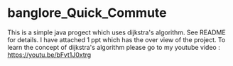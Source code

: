 # banglore_Quick_Commute
This is a simple java progect which uses dijkstra's algorithm. See README for details.
I have attached 1 ppt which has the over view of the project.
To learn the concept of dijkstra's algorithm please go to my youtube video : https://youtu.be/bFvt1J0xtrg  
